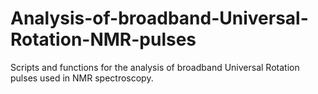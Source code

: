 # Analysis-of-broadband-Universal-Rotation-NMR-pulses
Scripts and functions for the analysis of broadband Universal Rotation pulses used in NMR spectroscopy.
